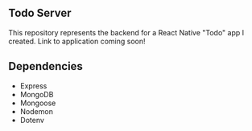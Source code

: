## Todo Server

This repository represents the backend for a React Native "Todo" app I created. Link to application coming soon!

## Dependencies

- Express
- MongoDB
- Mongoose 
- Nodemon 
- Dotenv



